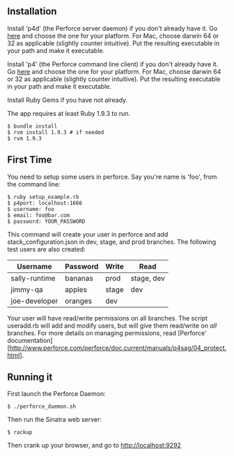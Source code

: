 Installation
------------

Install 'p4d' (the Perforce server daemon) if you don't already have it.  Go [here](http://www.perforce.com/downloads/complete_list) and choose the one for your platform. For Mac, choose darwin 64 or 32 as applicable (slightly counter intuitive).  Put the resulting executable in your path and make it executable.

Install 'p4' (the Perforce command line client) if you don't already have it.  Go [here](http://www.perforce.com/downloads/complete_list) and choose the one for your platform. For Mac, choose darwin 64 or 32 as applicable (slightly counter intuitive).  Put the resulting executable in your path and make it executable.

Install Ruby Gems if you have not already.

The app requires at least Ruby 1.9.3 to run. 

```
$ bundle install
$ rvm install 1.9.3 # if needed
$ rvm 1.9.3
```

First Time
----------

You need to setup some users in perforce. Say you're name is 'foo', from the command line:

```
$ ruby setup_example.rb
$ p4port: localhost:1666
$ username: foo
$ email: foo@bar.com
$ password: YOUR_PASSWORD
```

This command will create your user in perforce and add stack_configuration.json in dev, stage, and prod branches. The following test users are also created:

| Username      | Password | Write | Read       |
|---------------|----------|-------|------------|
| sally-runtime | bananas  | prod  | stage, dev |
| jimmy-qa      | apples   | stage | dev        |
| joe-developer | oranges  | dev   |            |

Your user will have read/write permissions on all branches. The script useradd.rb will add and modify users, but will give them read/write on _all_ branches. For more details on managing permissions, read [Perforce' documentation][http://www.perforce.com/perforce/doc.current/manuals/p4sag/04_protect.html].

Running it
----------

First launch the Perforce Daemon:

```
$ ./perforce_daemon.sh
```

Then run the Sinatra web server:

```
$ rackup
```

Then crank up your browser, and go to [http://localhost:9292](http://localhost:9292)
